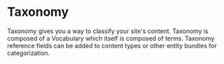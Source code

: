 # Taxonomy

Taxonomy gives you a way to classify your site's content. Taxonomy is composed of a Vocabulary which itself is composed of terms. Taxonomy reference fields can be added to content types or other entity bundles for categorization.



